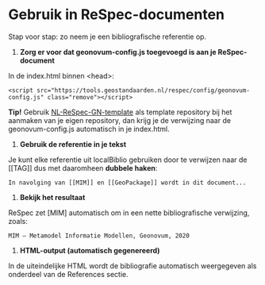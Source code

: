 # Gebruik in ReSpec-documenten

Stap voor stap: zo neem je een bibliografische referentie op.

1.  **Zorg er voor dat geonovum-config.js toegevoegd is aan je ReSpec-document**

In de index.html binnen \<head\>:

~~~~~~~~~~~~~~~~~~~~~~~~~~~~~~~~~~~~~~~~~~~~~~~~~~~~~~~~~~~~~~~~~~~~~~~~~~~~~~~~
<script src="https://tools.geostandaarden.nl/respec/config/geonovum-config.js" class="remove"></script>
~~~~~~~~~~~~~~~~~~~~~~~~~~~~~~~~~~~~~~~~~~~~~~~~~~~~~~~~~~~~~~~~~~~~~~~~~~~~~~~~

**Tip!** Gebruik
[NL-ReSpec-GN-template](https://github.com/Geonovum/NL-ReSpec-GN-template) als
template repository bij het aanmaken van je eigen repository, dan krijg je de
verwijzing naar de geonovum-config.js automatisch in je index.html.

1.  **Gebruik de referentie in je tekst**

Je kunt elke referentie uit localBiblio gebruiken door te verwijzen naar de
[[TAG]] dus met daaromheen **dubbele haken**:

~~~~~~~~~~~~~~~~~~~~~~~~~~~~~~~~~~~~~~~~~~~~~~~~~~~~~~~~~~~~~~~~~~~~~~~~~~~~~~~~
In navolging van [[MIM]] en [[GeoPackage]] wordt in dit document...
~~~~~~~~~~~~~~~~~~~~~~~~~~~~~~~~~~~~~~~~~~~~~~~~~~~~~~~~~~~~~~~~~~~~~~~~~~~~~~~~

1.  **Bekijk het resultaat**

ReSpec zet [MIM] automatisch om in een nette bibliografische verwijzing, zoals:

~~~~~~~~~~~~~~~~~~~~~~~~~~~~~~~~~~~~~~~~~~~~~~~~~~~~~~~~~~~~~~~~~~~~~~~~~~~~~~~~
MIM — Metamodel Informatie Modellen, Geonovum, 2020
~~~~~~~~~~~~~~~~~~~~~~~~~~~~~~~~~~~~~~~~~~~~~~~~~~~~~~~~~~~~~~~~~~~~~~~~~~~~~~~~

1.  **HTML-output (automatisch gegenereerd)**

In de uiteindelijke HTML wordt de bibliografie automatisch weergegeven als
onderdeel van de References sectie.
